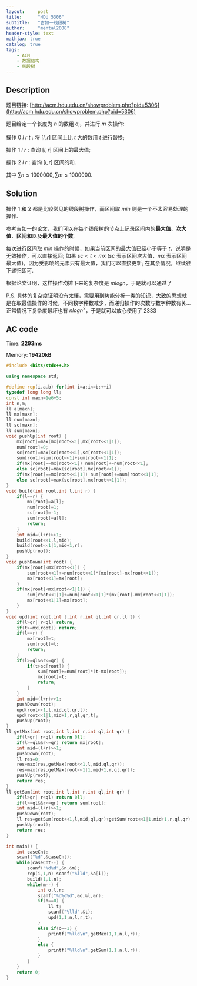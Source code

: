```yaml
---
layout:     post
title:      "HDU 5306"
subtitle:   "吉如一线段树"
author:     "mental2008"
header-style: text
mathjax: true
catalog: true
tags:
    - ACM
    - 数据结构
    - 线段树
---
```


## Description

题目链接: [http://acm.hdu.edu.cn/showproblem.php?pid=5306](http://acm.hdu.edu.cn/showproblem.php?pid=5306)

题目给定一个长度为 $n$ 的数组 $a_i$，并进行 $m$ 次操作:

操作 $0$ $l$ $r$ $t$ : 将 $[l, r]$ 区间上比 $t$ 大的数用 $t$ 进行替换;

操作 $1$ $l$ $r$ : 查询 $[l, r]$ 区间上的最大值;

操作 $2$ $l$ $r$ : 查询 $[l, r]$ 区间的和.

其中 $\sum n \le 1000000, \sum m \le 1000000$.

## Solution

操作 $1$ 和 $2$ 都是比较常见的线段树操作，而区间取 $min$ 则是一个不太容易处理的操作.

参考吉如一的论文，我们可以在每个线段树的节点上记录区间内的**最大值**、**次大值**、**区间和**以及**最大值的个数**.

每次进行区间取 $min$ 操作的时候，如果当前区间的最大值已经小于等于 $t$，说明是无效操作，可以直接返回; 如果 $sc <  t < mx$ ($sc$ 表示区间次大值，$mx$ 表示区间最大值)，因为受影响的元素只有最大值，我们可以直接更新; 在其余情况，继续往下递归即可.

根据论文证明，这样操作均摊下来的复杂度是 $mlogn$，于是就可以通过了

P.S. 具体的复杂度证明没有太懂，需要用到势能分析一类的知识，大致的思想就是在取最值操作的时候，不同数字种数减少，而递归操作的次数与数字种数有关...正常情况下复杂度最坏也有 $nlog{n^2}$，于是就可以放心使用了 2333

## AC code

Time: **2293ms**

Memory: **19420kB**

```c++
#include <bits/stdc++.h>

using namespace std;

#define rep(i,a,b) for(int i=a;i<=b;++i)
typedef long long ll;
const int maxn=1e6+5;
int n,m;
ll a[maxn];
ll mx[maxn];
ll num[maxn];
ll sc[maxn];
ll sum[maxn];
void pushUp(int root) {
	mx[root]=max(mx[root<<1],mx[root<<1|1]);
	num[root]=0;
	sc[root]=max(sc[root<<1],sc[root<<1|1]);
	sum[root]=sum[root<<1]+sum[root<<1|1];
	if(mx[root]==mx[root<<1]) num[root]+=num[root<<1];
	else sc[root]=max(sc[root],mx[root<<1]);
	if(mx[root]==mx[root<<1|1]) num[root]+=num[root<<1|1];
	else sc[root]=max(sc[root],mx[root<<1|1]);
}
void build(int root,int l,int r) {
	if(l==r) {
		mx[root]=a[l];
		num[root]=1;
		sc[root]=-1;
		sum[root]=a[l];
		return;
	}
	int mid=(l+r)>>1;
	build(root<<1,l,mid);
	build(root<<1|1,mid+1,r);
	pushUp(root);
}
void pushDown(int root) {
	if(mx[root]<mx[root<<1]) {
		sum[root<<1]+=num[root<<1]*(mx[root]-mx[root<<1]);
		mx[root<<1]=mx[root];
	}
	if(mx[root]<mx[root<<1|1]) {
		sum[root<<1|1]+=num[root<<1|1]*(mx[root]-mx[root<<1|1]);
		mx[root<<1|1]=mx[root];
	}
}
void upd(int root,int l,int r,int ql,int qr,ll t) {
	if(l>qr||r<ql) return;
	if(t>=mx[root]) return;
	if(l==r) {
		mx[root]=t;
		sum[root]=t;
		return;
	}
	if(l>=ql&&r<=qr) {
		if(t>sc[root]) {
			sum[root]+=num[root]*(t-mx[root]);
			mx[root]=t;
			return;
		}
	}
	int mid=(l+r)>>1;
	pushDown(root);
	upd(root<<1,l,mid,ql,qr,t);
	upd(root<<1|1,mid+1,r,ql,qr,t);
	pushUp(root);
}
ll getMax(int root,int l,int r,int ql,int qr) {
	if(l>qr||r<ql) return 0ll;
	if(l>=ql&&r<=qr) return mx[root];
	int mid=(l+r)>>1;
	pushDown(root);
	ll res=0;
	res=max(res,getMax(root<<1,l,mid,ql,qr));
	res=max(res,getMax(root<<1|1,mid+1,r,ql,qr));
	pushUp(root);
	return res;
}
ll getSum(int root,int l,int r,int ql,int qr) {
	if(l>qr||r<ql) return 0ll;
	if(l>=ql&&r<=qr) return sum[root];
	int mid=(l+r)>>1;
	pushDown(root);
	ll res=getSum(root<<1,l,mid,ql,qr)+getSum(root<<1|1,mid+1,r,ql,qr);
	pushUp(root);
	return res;
}

int main() {
	int caseCnt;
	scanf("%d",&caseCnt);
	while(caseCnt--) {
		scanf("%d%d",&n,&m);
		rep(i,1,n) scanf("%lld",&a[i]);
		build(1,1,n);
		while(m--) {
			int o,l,r;
			scanf("%d%d%d",&o,&l,&r);
			if(o==0) {
				ll t;
				scanf("%lld",&t);
				upd(1,1,n,l,r,t);
			}
			else if(o==1) {
				printf("%lld\n",getMax(1,1,n,l,r));
			}
			else {
				printf("%lld\n",getSum(1,1,n,l,r));
			}
		}
	}
	return 0;
}
```
